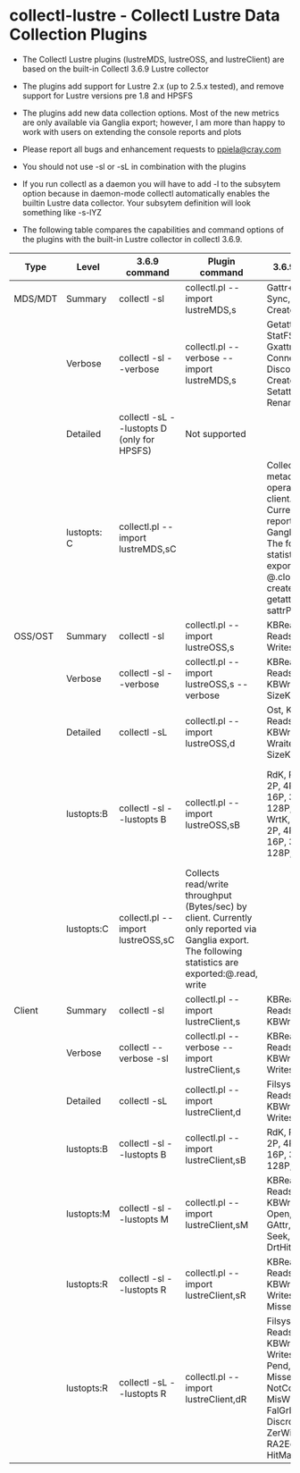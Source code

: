 collectl-lustre - Collectl Lustre Data Collection Plugins
============================================================

- The Collectl Lustre plugins (lustreMDS, lustreOSS, and lustreClient) are based on the built-in Collectl 3.6.9 Lustre collector

- The plugins add support for Lustre 2.x (up to 2.5.x tested), and remove support for Lustre versions pre 1.8 and HPSFS

- The plugins add new data collection options. Most of the new metrics are only available via Ganglia export; however, I am more than happy to work with users on extending the console reports and plots

- Please report all bugs and enhancement requests to ppiela@cray.com

- You should not use -sl or -sL in combination with the plugins

- If you run collectl as a daemon you will have to add -l to the subsytem option because in daemon-mode collectl automatically enables the builtin Lustre data collector. Your subsytem definition will look something like -s-lYZ

- The following table compares the capabilities and command options of the plugins with the built-in Lustre collector in collectl 3.6.9. 


| Type | Level | 3.6.9 command | Plugin command | 3.6.9 output | Plugin output |
| ---- | ----- | ------------- | -------------- | ------------ | ------------- |
| MDS/MDT | Summary | collectl -sl | collectl.pl --import lustreMDS,s | Gattr+, Sattr+, Sync, Unlnk, Create | Same as 3.6.9 |
| | Verbose | collectl -sl --verbose | collectl.pl --verbose --import lustreMDS,s | Getattr, attrLck, StatFS, Sync, Gxattr, Sxattr, Connect, Disconn, Create, Link, Setattr, Rename, Unlink | Same as 3.6.9 with the following additions: FCreate, Open, Close, Mkdir, and Rmdir |
| | Detailed | collectl -sL --lustopts D (only for HPSFS) | Not supported |
| | lustopts: C | collectl.pl --import lustreMDS,sC | | Collects metadata operations by client. Currently only reported via Ganglia export. The following statistics are exported: <client ip address>@<network interface>.close, create, getattrP, open, sattrP, unlink |
OSS/OST	| Summary | collectl -sl | collectl.pl --import lustreOSS,s | KBRead, Reads, KBWrit, Writes | Same as 3.6.9
| | Verbose | collectl -sl --verbose | collectl.pl --import lustreOSS,s --verbose | KBRead, Reads, SizeKB, KBWrite,Writes, SizeKB | Same as 3.6.9
| | Detailed | collectl -sL | collectl.pl --import lustreOSS,d | Ost, KBRead, Reads, SizeKB, KBWrite, Wraites, SizeKB | Same as 3.6.9
| | lustopts:B | collectl -sl --lustopts B | collectl.pl --import lustreOSS,sB | RdK, Rds, 1P, 2P, 4P, 8P, 16P, 32P, 64P, 128P, 256P, WrtK, Wrts, 1P, 2P, 4P, 8P, 16P, 32P, 64P, 128P, 256P | Same as 3.6.9. Disk I/O size stats are also collected, but are currently only reported via Ganglia export. The following statistics are exported: lustost.diskIoSizeRead.<ost-name>.[0004k-1024k] |
| | lustopts:C | collectl.pl --import lustreOSS,sC | Collects read/write throughput (Bytes/sec) by client. Currently only reported via Ganglia export. The following statistics are exported:<client ip address>@<network interface>.read, write |
| Client | Summary | collectl -sl | collectl.pl --import lustreClient,s | KBRead, Reads, KBWrite, Writes | Same as 3.6.9 |
| | Verbose | collectl --verbose -sl | collectl.pl --verbose --import lustreClient,s | KBRead, Reads, SizeKB, KBWrite, Writes, SizeKB | Same as 3.6.9 |
| | Detailed | collectl -sL | collectl.pl --import lustreClient,d | Filsys, KBRead, Reads, SizeKB, KBWrite, Writes, SizeKB | Same as 3.6.9 |
| | lustopts:B | collectl -sl --lustopts B | collectl.pl --import lustreClient,sB | RdK, Rds, 1P, 2P, 4P, 8P, 16P, 32P, 64P, 128P, 256P | Same as 3.6.9 |
| | lustopts:M | collectl -sl --lustopts M | collectl.pl --import lustreClient,sM | KBRead, Reads, KBWrite,Writes, Open, Close, GAttr, SAttr, Seek, Fsync, DrtHit, DrtMis | Same as 3.6.9 |
| | lustopts:R | collectl -sl --lustopts R | collectl.pl --import lustreClient,sR | KBRead, Reads, KBWrite, Writes, Hits, Misses | Same as 3.6.9 |
| | lustopts:R | collectl -sL --lustopts R | collectl.pl --import lustreClient,dR | Filsys, KBRead, Reads, SizeKB, KBWrite, Writes, SizeKB, Pend, Hits, Misses, NotCon, MisWin, FalGrb, LckFal, Discrd, ZFile, ZerWin, RA2Eof, HitMax, Wrong | Same as 3.6.9 |


